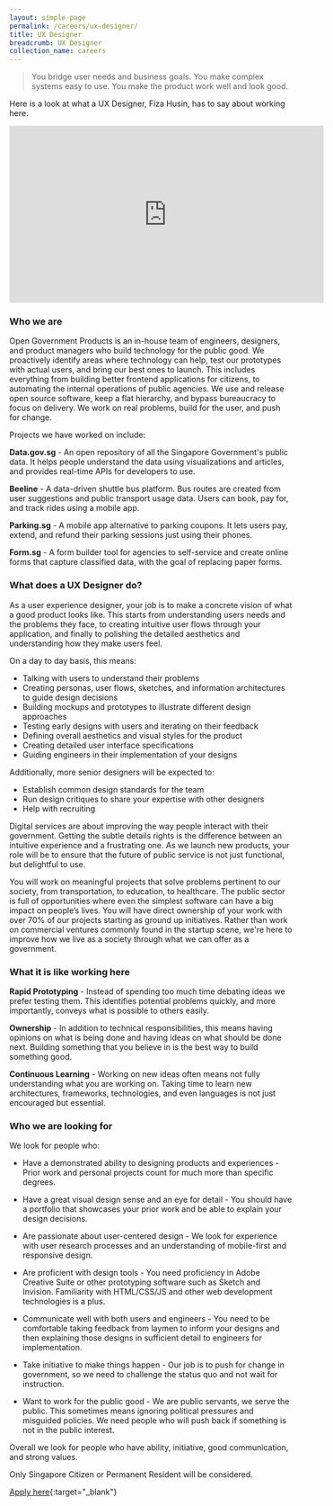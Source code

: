 ```yaml
---
layout: simple-page
permalink: /careers/ux-designer/
title: UX Designer
breadcrumb: UX Designer
collection_name: careers
---
```


> You bridge user needs and business goals. You make complex systems easy to use. You make the product work well and look good.

Here is a look at what a UX Designer, Fiza Husin, has to say about working here.

<div class="bp-youtube">
	<iframe width="560" height="315" src="https://www.youtube.com/embed/k3-sp71D2wE" frameborder="0" allow="autoplay; encrypted-media" allowfullscreen></iframe>
</div>

### **Who we are**
Open Government Products is an in-house team of engineers, designers, and product managers who build technology for the public good. We proactively identify areas where technology can help, test our prototypes with actual users, and bring our best ones to launch. This includes everything from building better frontend applications for citizens, to automating the internal operations of public agencies. We use and release open source software, keep a flat hierarchy, and bypass bureaucracy to focus on delivery. We work on real problems, build for the user, and push for change.

Projects we have worked on include:

**Data.gov.sg** - An open repository of all the Singapore Government's public data. It helps people understand the data using visualizations and articles, and provides real-time APIs for developers to use.

**Beeline** - A data-driven shuttle bus platform. Bus routes are created from user suggestions and public transport usage data. Users can book, pay for, and track rides using a mobile app.

**Parking.sg** - A mobile app alternative to parking coupons. It lets users pay, extend, and refund their parking sessions just using their phones.

**Form.sg** - A form builder tool for agencies to self-service and create online forms that capture classified data, with the goal of replacing paper forms.

### **What does a UX Designer do?**
As a user experience designer, your job is to make a concrete vision of what a good product looks like. This starts from understanding users needs and the problems they face, to creating intuitive user flows through your application, and finally to polishing the detailed aesthetics and understanding how they make users feel.

On a day to day basis, this means:
* Talking with users to understand their problems
* Creating personas, user flows, sketches, and information architectures to guide design decisions
* Building mockups and prototypes to illustrate different design approaches
* Testing early designs with users and iterating on their feedback
* Defining overall aesthetics and visual styles for the product
* Creating detailed user interface specifications
* Guiding engineers in their implementation of your designs

Additionally, more senior designers will be expected to:
* Establish common design standards for the team
* Run design critiques to share your expertise with other designers
* Help with recruiting

Digital services are about improving the way people interact with their government. Getting the subtle details rights is the difference between an intuitive experience and a frustrating one. As we launch new products, your role will be to ensure that the future of public service is not just functional, but delightful to use.

You will work on meaningful projects that solve problems pertinent to our society, from transportation, to education, to healthcare. The public sector is full of opportunities where even the simplest software can have a big impact on people’s lives. You will have direct ownership of your work with over 70% of our projects starting as ground up initiatives. Rather than work on commercial ventures commonly found in the startup scene, we're here to improve how we live as a society through what we can offer as a government.

### **What it is like working here**
**Rapid Prototyping** - Instead of spending too much time debating ideas we prefer testing them. This identifies potential problems quickly, and more importantly, conveys what is possible to others easily.

**Ownership** - In addition to technical responsibilities, this means having opinions on what is being done and having ideas on what should be done next. Building something that you believe in is the best way to build something good.

**Continuous Learning** - Working on new ideas often means not fully understanding what you are working on. Taking time to learn new architectures, frameworks, technologies, and even languages is not just encouraged but essential.

### **Who we are looking for**
We look for people who:

* Have a demonstrated ability to designing products and experiences - Prior work and personal projects count for much more than specific degrees.

* Have a great visual design sense and an eye for detail - You should have a portfolio that showcases your prior work and be able to explain your design decisions.

* Are passionate about user-centered design - We look for experience with user research processes and an understanding of mobile-first and responsive design.

* Are proficient with design tools - You need proficiency in Adobe Creative Suite or other prototyping software such as Sketch and Invision. Familiarity with HTML/CSS/JS and other web development technologies is a plus.

* Communicate well with both users and engineers - You need to be comfortable taking feedback from laymen to inform your designs and then explaining those designs in sufficient detail to engineers for implementation.

* Take initiative to make things happen - Our job is to push for change in government, so we need to challenge the status quo and not wait for instruction.

* Want to work for the public good - We are public servants, we serve the public. This sometimes means ignoring political pressures and misguided policies. We need people who will push back if something is not in the public interest.

Overall we look for people who have ability, initiative, good communication, and strong values.

Only Singapore Citizen or Permanent Resident will be considered.

[Apply here](https://opengovernmentproducts.recruitee.com/o/user-experience-designer){:target="_blank"}